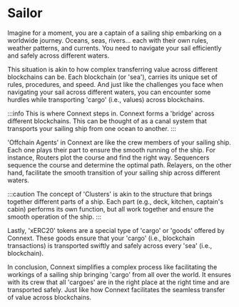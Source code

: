 # Sailor

Imagine for a moment, you are a captain of a sailing ship embarking on a worldwide journey. Oceans, seas, rivers... each with their own rules, weather patterns, and currents. You need to navigate your sail efficiently and safely across different waters.

This situation is akin to how complex transferring value across different blockchains can be. Each blockchain (or 'sea'), carries its unique set of rules, procedures, and speed. And just like the challenges you face when navigating your sail across different waters, you can encounter some hurdles while transporting 'cargo' (i.e., values) across blockchains.

:::info
This is where Connext steps in. Connext forms a 'bridge' across different blockchains. This can be thought of as a canal system that transports your sailing ship from one ocean to another.
:::

'Offchain Agents' in Connext are like the crew members of your sailing ship. Each one plays their part to ensure the smooth running of the ship. For instance, Routers plot the course and find the right way. Sequencers sequence the course and determine the optimal path. Relayers, on the other hand, facilitate the smooth transition of your sailing ship across different waters.

:::caution
The concept of 'Clusters' is akin to the structure that brings together different parts of a ship. Each part (e.g., deck, kitchen, captain's cabin) performs its own function, but all work together and ensure the smooth operation of the ship.
:::

Lastly, 'xERC20' tokens are a special type of 'cargo' or 'goods' offered by Connext. These goods ensure that your 'cargo' (i.e., blockchain transactions) is transported swiftly and safely across every 'sea' (i.e., blockchain).

In conclusion, Connext simplifies a complex process like facilitating the workings of a sailing ship bringing 'cargo' from all over the world. It ensures with its crew that all 'cargoes' are in the right place at the right time and are transported safely. Just like how Connext facilitates the seamless transfer of value across blockchains.